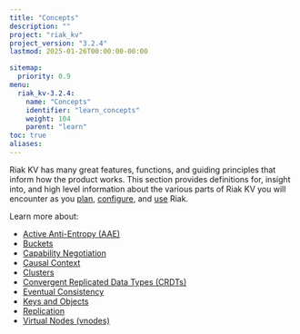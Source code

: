 ```yaml
---
title: "Concepts"
description: ""
project: "riak_kv"
project_version: "3.2.4"
lastmod: 2025-01-26T00:00:00-00:00

sitemap:
  priority: 0.9
menu:
  riak_kv-3.2.4:
    name: "Concepts"
    identifier: "learn_concepts"
    weight: 104
    parent: "learn"
toc: true
aliases:
---
```


[concept aae]: {{<baseurl>}}riak/kv/3.2.4/learn/concepts/active-anti-entropy
[concept buckets]: {{<baseurl>}}riak/kv/3.2.4/learn/concepts/buckets
[concept cap neg]: {{<baseurl>}}riak/kv/3.2.4/learn/concepts/capability-negotiation
[concept causal context]: {{<baseurl>}}riak/kv/3.2.4/learn/concepts/causal-context
[concept clusters]: {{<baseurl>}}riak/kv/3.2.4/learn/concepts/clusters
[concept crdts]: {{<baseurl>}}riak/kv/3.2.4/learn/concepts/crdts
[concept eventual consistency]: {{<baseurl>}}riak/kv/3.2.4/learn/concepts/eventual-consistency
[concept keys objects]: {{<baseurl>}}riak/kv/3.2.4/learn/concepts/keys-and-objects
[concept replication]: {{<baseurl>}}riak/kv/3.2.4/learn/concepts/replication
[concept strong consistency]: {{<baseurl>}}riak/kv/3.2.4/using/reference/strong-consistency
[concept vnodes]: {{<baseurl>}}riak/kv/3.2.4/learn/concepts/vnodes
[config index]: {{<baseurl>}}riak/kv/3.2.4/configuring
[plan index]: {{<baseurl>}}riak/kv/3.2.4/setup/planning
[use index]: {{<baseurl>}}riak/kv/3.2.4/using/

Riak KV has many great features, functions, and guiding principles that inform how the product works. This section provides definitions for, insight into, and high level information about the various parts of Riak KV you will encounter as you [plan][plan index], [configure][config index], and [use][use index] Riak.

Learn more about:

* [Active Anti-Entropy (AAE)][concept aae]
* [Buckets][concept buckets]
* [Capability Negotiation][concept cap neg]
* [Causal Context][concept causal context]
* [Clusters][concept clusters]
* [Convergent Replicated Data Types (CRDTs)][concept crdts]
* [Eventual Consistency][concept eventual consistency]
* [Keys and Objects][concept keys objects]
* [Replication][concept replication]
* [Virtual Nodes (vnodes)][concept vnodes]


